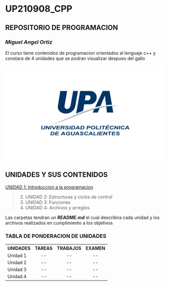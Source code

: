 
# UP210908_CPP
## **REPOSITORIO DE PROGRAMACION**
### _Miguel Angel Ortiz_

El curso tiene contenidos de programacion orientados al lenguaje c++ y constara de 4 unidades que se podran visualizar despues del gallo

<div align="center">
<img src= "imagenes/logo.jpg" width=750 height=300>
</div>

## UNIDADES Y SUS CONTENIDOS
<a href="https://github.com/UP210908/UP210908_CPP/tree/main/U1">UNIDAD 1: Introduccion a la programacion</a>
> 2. UNIDAD 2: Estructuras y ciclos de control
> 3. UNIDAD 3: Funciones
> 4. UNIDAD 4: Archivos y arreglos

Las carpetas tendran un **_README.md_** el cual describira cada unidad y los archivos realizados en cumplimiento a los objetivos

### TABLA DE PONDERACION DE UNIDADES

<table class= "default" align="center">
<tr>
  <th>UNIDADES</th>
  <th>TAREAS</th>
  <th>TRABAJOS</th>
  <th>EXAMEN</th>
 </tr>
 <tr>
  <td>Unidad 1</td>
  <td align="center">--</td>
  <td align="center">--</td>
  <td align="center">--</td>
 </tr>
  <tr>
  <td>Unidad 2</td>
  <td align="center">--</td>
  <td align="center">--</td>
  <td align="center">--</td>
 </tr>
<tr>
  <td>Unidad 3</td>
  <td align="center">--</td>
  <td align="center">--</td>
  <td align="center">--</td>
 </tr>
 <tr>
  <td>Unidad 4</td>
  <td align="center">--</td>
  <td align="center">--</td>
  <td align="center">--</td>
 </tr>
 </table>
 
